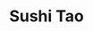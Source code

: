 ---
layout: place
title: Sushi Tao
permalink: /california/arcata/sushi-tao.html
stateAbbr: CA
stateName: California
cityName: Arcata
seo:
  type: restaurant
  links: https://sushitaotogo.com/
place_id: ChIJ0TQKaRNX0VQRtTr9z-EY35I
photos:
  - name: >-
      places/ChIJ0TQKaRNX0VQRtTr9z-EY35I/photos/AeeoHcLxRijD6KIOxiS6alHeCXxkrnC9PD3eDxhsW2vXw9peOXK3U369dphTSPSFH1ECvIOgFPJJWDKne30bYvVSZRcPg_UBmDK7bjb986t0zZfDiMq4NDycD5EUb7MzIBiTaQfAgbf4y1qWJmnBYHQJijUosdF4e0H2l2q1fsc6qVUSRFUuPUqc4s5k6ukzl86_8V_s5yge8SdOkJ1hffa_1dAGd-QesFYL1I7iGZqKTAZ1SyIX_eMYSFc9WsafWyFqD6iPcNYFU45cjQPwKHox7Wv2LkxgYrzHh2nDYd6gP9BPFlOt7abAXkx8b05g0DNINaSnfY6bLNXigOmydG0bIfgZrMRCXRto8D4_DwyI-vHtNaDbZz7bYG6lJo7TbdhZ4FmJN-pnCQuu57XKLcJMo4qgl026IS9m3xeJ_2TSgAkdjPz9
    widthPx: 4096
    heightPx: 3072
    authorAttributions:
      - displayName: Terry Lou (TL)
        uri: https://maps.google.com/maps/contrib/112919517008935603314
        photoUri: >-
          https://lh3.googleusercontent.com/a-/ALV-UjUUu6d94S1szWiywVcvkjKhLHc0WFWUnm3vw8WiqVacSXbYVKrAow=s100-p-k-no-mo
    flagContentUri: >-
      https://www.google.com/local/imagery/report/?cb_client=maps_api_places.places_api&image_key=!1e10!2sCIHM0ogKEICAgIDTuf_WuAE&hl=en-US
    googleMapsUri: >-
      https://www.google.com/maps/place//data=!3m4!1e2!3m2!1sCIHM0ogKEICAgIDTuf_WuAE!2e10!4m2!3m1!1s0x54d15713690a34d1:0x92df18e1cffd3ab5
  - name: >-
      places/ChIJ0TQKaRNX0VQRtTr9z-EY35I/photos/AeeoHcJqHEhGF8T7tPZsmedv8pVfwhxqrcvRl8djGbvKae-lTe1MJ87rxC8RceFplm7w7QHVrLaZyoJcdrDTbZ08thwJI65f09TGRrGpm30ovBI3HAOXDBzzK5CkDAuEHc9hxu4XTtsgQ83pIoLcRAQLhKQ9q5HYu1UpIPTVK5_ezWCAdrl3iOoQGwUqtkHuFIgiZMc5WmWI6Zs_lOEwTodclm-9u8vLOqVTWh56WSInsCqSADdfhSQJp9rxLK5gn26erirGNBL6jeD64hupkOYncqBKA9Q9TLYDFZj1EFoVUYJRmLeO4Oi47sCt-JtBmf-kXUWvQNEhlFSR-zXQUvjVGjSNB6IpnA_tHLUcyy0wvb54OLGWT38G_M0iYm36-lqyUTkeftcs-jLXKW-TaY0iwmHYWoRuCqMZSKmLRyy6KSrFJTol
    widthPx: 4000
    heightPx: 3000
    authorAttributions:
      - displayName: Gordi Lona (Gordilona)
        uri: https://maps.google.com/maps/contrib/113113751368487852065
        photoUri: >-
          https://lh3.googleusercontent.com/a-/ALV-UjWbYFzN4Bf_FCTeepuzr-QL3mjssWkQDr72pnVHN7U-FZyBWGdE=s100-p-k-no-mo
    flagContentUri: >-
      https://www.google.com/local/imagery/report/?cb_client=maps_api_places.places_api&image_key=!1e10!2sCIHM0ogKEICAgIDr_Y-3ygE&hl=en-US
    googleMapsUri: >-
      https://www.google.com/maps/place//data=!3m4!1e2!3m2!1sCIHM0ogKEICAgIDr_Y-3ygE!2e10!4m2!3m1!1s0x54d15713690a34d1:0x92df18e1cffd3ab5
  - name: >-
      places/ChIJ0TQKaRNX0VQRtTr9z-EY35I/photos/AeeoHcIOp6mLxD7yIgdMAGeZrRGB5aGljb5ORu4YKFP4DCgGUG_xzl7Bjku9bi6pM3q76LfClTGzLueHrdR6rTJ7x1CKbAjsAM7mVWXkD4lEdBSVc9MME15e8z2Bo3Fi1aDlGEzjQMkuQyQ89MLqAGrqqDz7MRGmcqY-PH6eWradMKKfkLi_iBWFGdTVYDAUEfpmcm0t74pjc8nLyazCHXwm4EKJILcOfrLnmnrgU-q1ihKfoz_8ZAZoSNWse08tAEDd_BIADBb6v8wfsXtthwQjOkG906uHO38hjFX2K0WxIqRKnInvzkN3Q2T7Mdri0yg_BmkW9yoPycrrZeAOxYA10Nrwy9nMjK5YgP_T_n-Qn6zFdoIIylDhoJ4MdLIeeY60xT8E6cLH0qjmJNJkh83iPsSbpvSoUhIAt_XVuzoccIo
    widthPx: 4000
    heightPx: 3000
    authorAttributions:
      - displayName: Gordi Lona (Gordilona)
        uri: https://maps.google.com/maps/contrib/113113751368487852065
        photoUri: >-
          https://lh3.googleusercontent.com/a-/ALV-UjWbYFzN4Bf_FCTeepuzr-QL3mjssWkQDr72pnVHN7U-FZyBWGdE=s100-p-k-no-mo
    flagContentUri: >-
      https://www.google.com/local/imagery/report/?cb_client=maps_api_places.places_api&image_key=!1e10!2sCIHM0ogKEICAgIDr_Y-3Sg&hl=en-US
    googleMapsUri: >-
      https://www.google.com/maps/place//data=!3m4!1e2!3m2!1sCIHM0ogKEICAgIDr_Y-3Sg!2e10!4m2!3m1!1s0x54d15713690a34d1:0x92df18e1cffd3ab5
  - name: >-
      places/ChIJ0TQKaRNX0VQRtTr9z-EY35I/photos/AeeoHcKVD8UPcDM1LzGcoPlW_ZHpyhg81f677tLGAgY5KDGGZyWLmqHjipHb8j5h6U2GOiOOMmYKB45NJsA-ejF5zxxoCYCH8OyWfCWPm0Q1xJ5mz6bCUQIW0rINkcqG5YPZr7vMvou7_Xa07UqSrRtDmiTq8Seex_gvrPrKPrXiDxoI_htSGw1a0ZB5fyJiU0k7TJjDgnccPZRMOlZam-XcckeeBg9JAn1nvVUAzhMDFUKM0xrx9RM0X21X0S-wkZz0_J7NS481BYR3Vzx47Hs2BoGYs34s_AwQ36Eg09LwhGd0ssQI4C3GgDMV7IfqqMRb9vggLWCi5k7a971Y-LzsvkkzI2kUuYRLQRO8HLp_kXa67laHrYqIbj8GuIzl7n1LyhbVDaDaEDLbPClySLkQLce8lT1OvLvudx0hSuK2LlQeQdg
    widthPx: 4032
    heightPx: 3024
    authorAttributions:
      - displayName: Amy Smith
        uri: https://maps.google.com/maps/contrib/111909304914298445870
        photoUri: >-
          https://lh3.googleusercontent.com/a-/ALV-UjXWJcrgMm368a5qi2hFfiGWf3b6oai7RjB79xjjBh9rJ6pPHTQ=s100-p-k-no-mo
    flagContentUri: >-
      https://www.google.com/local/imagery/report/?cb_client=maps_api_places.places_api&image_key=!1e10!2sCIHM0ogKEICAgID7gNisqwE&hl=en-US
    googleMapsUri: >-
      https://www.google.com/maps/place//data=!3m4!1e2!3m2!1sCIHM0ogKEICAgID7gNisqwE!2e10!4m2!3m1!1s0x54d15713690a34d1:0x92df18e1cffd3ab5
  - name: >-
      places/ChIJ0TQKaRNX0VQRtTr9z-EY35I/photos/AeeoHcLAx6MsDhWQisn2OlXIMwM1u0p5V9KKVo-MZhvSiw-6uC1g-iFaY84ewJQdjMJLqTTT-0F953CDGvnlTq9090_1DTk9sg0S2GHJ_sN6D5CpxOKsGhs8uAXPHBnNR-UgA_9SUQNEeDDOsB-C58R3YhD0v7Sy9q3QaGsn1JPQR92DvrRitPeUQbcJPcJZgWJ6S6FgpXjTaQoGvyzXA2wBXOXNBKtuYNwDmklAmnrxJFWdJrhd9p28RTt4X37731uiiiL9xubV7AjvAMIu7ie6j610PyZZS6rTAvPBahA5g8zc7TZXUiVJQUzDSW2HMy64LDVMgcv7qgDvFOgNAoJ9ZdmBdMkvmDBJLix2nVMk1SOgCh4OFpB_W7unfznMAQSOIjSMAYrcoxCUlLzdWxZdftNjgMYaDEP5tOIvwGhTtqI
    widthPx: 4000
    heightPx: 3000
    authorAttributions:
      - displayName: Gordi Lona (Gordilona)
        uri: https://maps.google.com/maps/contrib/113113751368487852065
        photoUri: >-
          https://lh3.googleusercontent.com/a-/ALV-UjWbYFzN4Bf_FCTeepuzr-QL3mjssWkQDr72pnVHN7U-FZyBWGdE=s100-p-k-no-mo
    flagContentUri: >-
      https://www.google.com/local/imagery/report/?cb_client=maps_api_places.places_api&image_key=!1e10!2sCIHM0ogKEICAgIDr_Y-3Cg&hl=en-US
    googleMapsUri: >-
      https://www.google.com/maps/place//data=!3m4!1e2!3m2!1sCIHM0ogKEICAgIDr_Y-3Cg!2e10!4m2!3m1!1s0x54d15713690a34d1:0x92df18e1cffd3ab5
  - name: >-
      places/ChIJ0TQKaRNX0VQRtTr9z-EY35I/photos/AeeoHcKJ9w-LD9baH2SUNsvXgduB5NERB0B__misgiRPldGgaVDf3aAG0kppbSUxtCHqDLwcdds4t0wTstBA-R0Iqx1WnmIAPH1H7iHU_eS0QwvU98VK60urgI5Nkh-m4DTJ7DkodLNhrPdSBGZVhgliuXchE2ekYliHv5B1iMjg7LzUPAFsLJuZKBVcs2LTNlLCrznE4ZAFtnNGgeFyNXSxwWHQyeVNoNY63KYg68r7FWJg-QekePvXlONzWs1Ehh30ujT_taMrc-SHDC8mZotMKMLpaW9_m9fc44nhryyKN6-A9WhtPjYgRSDK59cobycBjFGih38ZAGPkdOuhILZ1NmILMI7P8KMuug7XfOM3OQDQQy2tLL0HBbkbm56OC1YydwOlN4O5eJrwSlu5dB3OgQZNm3eMgshfOIEYYr_jYfq-dA
    widthPx: 2988
    heightPx: 3984
    authorAttributions:
      - displayName: Timoteo Boldton
        uri: https://maps.google.com/maps/contrib/106579144904862025933
        photoUri: >-
          https://lh3.googleusercontent.com/a/ACg8ocIxngVY7Uf1ILYvrYqwZ7CnhB1mgqQ8mSPCTQHbl-OzHOcKqDE=s100-p-k-no-mo
    flagContentUri: >-
      https://www.google.com/local/imagery/report/?cb_client=maps_api_places.places_api&image_key=!1e10!2sCIHM0ogKEICAgID4-cDxMw&hl=en-US
    googleMapsUri: >-
      https://www.google.com/maps/place//data=!3m4!1e2!3m2!1sCIHM0ogKEICAgID4-cDxMw!2e10!4m2!3m1!1s0x54d15713690a34d1:0x92df18e1cffd3ab5
  - name: >-
      places/ChIJ0TQKaRNX0VQRtTr9z-EY35I/photos/AeeoHcJh0CAsMB9X0rownD4uHQ08hWJM3Mkh8cX_XZFO5KTOx5lom9JJmxPw-iyIpFW-xE4oKZI7sMwd_fhADvrEPHLeysF-jDaOw4xFkuvZPP8AEnh72lZ1lfAOvuY_6W9SEE2UXx0o8iG4mID46Bm87xvqnja3_tZUe0oTyeYXM76tkwLWFtQywkvjVMyA22ja6ZWXi9Iy6-8RXBXC_jHQ6KdxP80r0XIFKm6MZ3Ymf9J-38Uv2dhI5M1XEJh2d2FqUfcOVlSj4t0jnhHTnLkJ9s6m7OykVNlYBLUJQ-oR2vAMJh8cl8zisw0tUqRLTNsa-ovhU2Wtb6qUHkkZfDP1vLW4eUe-hIe9vn7R2kvnRF_3L6CC7PORnm1c0MQkD5hZ4qOx4DdQnO18k2GalxrtaORCeXK26IOFkhxdisqPtMg
    widthPx: 3000
    heightPx: 4000
    authorAttributions:
      - displayName: Gordi Lona (Gordilona)
        uri: https://maps.google.com/maps/contrib/113113751368487852065
        photoUri: >-
          https://lh3.googleusercontent.com/a-/ALV-UjWbYFzN4Bf_FCTeepuzr-QL3mjssWkQDr72pnVHN7U-FZyBWGdE=s100-p-k-no-mo
    flagContentUri: >-
      https://www.google.com/local/imagery/report/?cb_client=maps_api_places.places_api&image_key=!1e10!2sCIHM0ogKEICAgIDboJyDJg&hl=en-US
    googleMapsUri: >-
      https://www.google.com/maps/place//data=!3m4!1e2!3m2!1sCIHM0ogKEICAgIDboJyDJg!2e10!4m2!3m1!1s0x54d15713690a34d1:0x92df18e1cffd3ab5
  - name: >-
      places/ChIJ0TQKaRNX0VQRtTr9z-EY35I/photos/AeeoHcJEddmiWVNuGaCXQ_vkGIULlUL7gRalhJFHJHfqWtUQgk6EPVy76W63xPa-4EhHAMEIFsIMpO06Dyqc18pjKO6jCslJ6oKNcAxVdEJ0rIwozZ5ik27mtjRw5CM1IufcXEehsRPNSQw4RyCBI6AjdIgSDhIkPN3wMKTNpdZ3jEvuKFbIUBphwleMmk78ucwAllicLCT3Rx1_GGPYq3crGBITt46ZZc3V2sP4ToWxXmJEOSRNEvIFM4cFoeono9xHRPjWAKokRhciRnnigLmy7FB5B7KbynauwqCc8ExXTt02DIo5qZX7QbPG20qwtt7jCvfZi8xypg38pfCy_GiFQJXsNNByJOwWepFimPTtkHOF6FDzdvJJvqSyRUw31CQe7nkWYzDtICETix-hLQskyfFYcL80l3vjNVt3fKLHJ2cFLDLl
    widthPx: 4080
    heightPx: 3072
    authorAttributions:
      - displayName: Alan King
        uri: https://maps.google.com/maps/contrib/113292212769397106967
        photoUri: >-
          https://lh3.googleusercontent.com/a-/ALV-UjUQT5tok9bzBLtM-Gwgi5eDnw_Sw59zFoIIOZ5HYJdDEptpbQs21A=s100-p-k-no-mo
    flagContentUri: >-
      https://www.google.com/local/imagery/report/?cb_client=maps_api_places.places_api&image_key=!1e10!2sCIHM0ogKEICAgICxl-TakQE&hl=en-US
    googleMapsUri: >-
      https://www.google.com/maps/place//data=!3m4!1e2!3m2!1sCIHM0ogKEICAgICxl-TakQE!2e10!4m2!3m1!1s0x54d15713690a34d1:0x92df18e1cffd3ab5
  - name: >-
      places/ChIJ0TQKaRNX0VQRtTr9z-EY35I/photos/AeeoHcI-EPLB79bUGFyq4xurWV_1xmWlg3otqK9eJ1DmVNlvV79vc-ZmJuOIf7XsLJEqIiJDwE_673HeISD924XZxOe6dIWhR5Yg1u5sPgGUrt5noaUmv9P81YqPnqgvvVnxII4PR3YEjoTaycsQ9TmfaLaLM2Q90_dAcnb4FlPeGkPpdk9bSoJY--Z6_-2Pdis3E_FflurDxrAuuvf5XRPnUv8AL2W86AcOFuHH8HY1BNUkjB-WRNTPN28zo2u__3-0QuCZuPu2Us_7DADtKvayEh4EwoPX9J661zfjqakyrSp9T25RbO5q6bh13nRaReCCVAJfq2_ergyTZzF359WYmgdi3Qpp_3xEUqkLHEQuY-WoK1PYbd1TVcbu4pTYKkNmH8SvPkUb_Jk7yFfvE_TGdgZaF3eg497bQNTS3EzoQQ
    widthPx: 3024
    heightPx: 4032
    authorAttributions:
      - displayName: Brieanne D'Souza
        uri: https://maps.google.com/maps/contrib/109613480583360427580
        photoUri: >-
          https://lh3.googleusercontent.com/a-/ALV-UjXIT1B4OBXKxmdDC_Oqcx8lizMjD3iRjRpOnZFLnhXOofrFogljoA=s100-p-k-no-mo
    flagContentUri: >-
      https://www.google.com/local/imagery/report/?cb_client=maps_api_places.places_api&image_key=!1e10!2sCIHM0ogKEICAgICckvTgKQ&hl=en-US
    googleMapsUri: >-
      https://www.google.com/maps/place//data=!3m4!1e2!3m2!1sCIHM0ogKEICAgICckvTgKQ!2e10!4m2!3m1!1s0x54d15713690a34d1:0x92df18e1cffd3ab5
  - name: >-
      places/ChIJ0TQKaRNX0VQRtTr9z-EY35I/photos/AeeoHcKHMDK0JTD8WI_x6wTqUxN_eWTHMw792cAVjyRLYpAUEmlK8evxmRocfVjoFHRnZpYM2CnlwrxozCYLBZfVjX3jZ1rF9i-Zh0L4IhdDCMsiqXIRP3IYdtjP9Nzp2pO8GzZKoVrvT9M1GeaODdbQE9on05TikVAbxIoVc3JDtCX4mEnHY53-orVoYxT_mqio4RUwqocr4OXvfBcgzwSXOp3Bp-lwotNH1VdpUHTAMozT2TBLNJ8-P91GHo6nPo2e1M2mcSN9bwCMEoIq4LibyUcy1Dfx7mI0ofPTUwsfaxogpaD2VYo7cI3HKfnUgmRrDRee-Dv2nzE6sdr-9DyHIocSgtcDpB9SHg-EjmpN1-w7ys3JgMdPCWDS8lRC7T6vhV6Z-JFjIqKwIqh_kGEL1ybSJ9N2eqV-7qUAETsvlPuWuukT
    widthPx: 4032
    heightPx: 3024
    authorAttributions:
      - displayName: Valerie Settani
        uri: https://maps.google.com/maps/contrib/105049758235163938350
        photoUri: >-
          https://lh3.googleusercontent.com/a-/ALV-UjV9BdKbeI0Uek7BBnp5K83mvhtskGqqG9Qgo98iNOxdbhkkJaxkiQ=s100-p-k-no-mo
    flagContentUri: >-
      https://www.google.com/local/imagery/report/?cb_client=maps_api_places.places_api&image_key=!1e10!2sCIHM0ogKEICAgICEqdfJ9wE&hl=en-US
    googleMapsUri: >-
      https://www.google.com/maps/place//data=!3m4!1e2!3m2!1sCIHM0ogKEICAgICEqdfJ9wE!2e10!4m2!3m1!1s0x54d15713690a34d1:0x92df18e1cffd3ab5
address: 768 18th St, Arcata, CA 95521, USA
street: 768 18th St
city: Arcata
state: CA
zip: '95521'
country: USA
neighborhood: null
latitude: '40.876262'
longitude: '-124.083843'
accessibility_options:
  wheelchairAccessibleParking: true
  wheelchairAccessibleEntrance: true
  wheelchairAccessibleRestroom: true
  wheelchairAccessibleSeating: true
business_status: OPERATIONAL
name: Sushi Tao
google_maps_links:
  directionsUri: >-
    https://www.google.com/maps/dir//''/data=!4m7!4m6!1m1!4e2!1m2!1m1!1s0x54d15713690a34d1:0x92df18e1cffd3ab5!3e0
  placeUri: https://maps.google.com/?cid=10583205007480142517
  writeAReviewUri: >-
    https://www.google.com/maps/place//data=!4m3!3m2!1s0x54d15713690a34d1:0x92df18e1cffd3ab5!12e1
  reviewsUri: >-
    https://www.google.com/maps/place//data=!4m4!3m3!1s0x54d15713690a34d1:0x92df18e1cffd3ab5!9m1!1b1
  photosUri: >-
    https://www.google.com/maps/place//data=!4m3!3m2!1s0x54d15713690a34d1:0x92df18e1cffd3ab5!10e5
primary_type: Sushi Restaurant
opening_hours:
  openNow: true
  periods:
    - open:
        day: 0
        hour: 12
        minute: 0
      close:
        day: 0
        hour: 21
        minute: 30
    - open:
        day: 1
        hour: 12
        minute: 0
      close:
        day: 1
        hour: 21
        minute: 30
    - open:
        day: 3
        hour: 12
        minute: 0
      close:
        day: 3
        hour: 21
        minute: 30
    - open:
        day: 4
        hour: 12
        minute: 0
      close:
        day: 4
        hour: 21
        minute: 30
    - open:
        day: 5
        hour: 12
        minute: 0
      close:
        day: 5
        hour: 21
        minute: 30
    - open:
        day: 6
        hour: 12
        minute: 0
      close:
        day: 6
        hour: 21
        minute: 30
  weekdayDescriptions:
    - 'Monday: 12:00 – 9:30 PM'
    - 'Tuesday: Closed'
    - 'Wednesday: 12:00 – 9:30 PM'
    - 'Thursday: 12:00 – 9:30 PM'
    - 'Friday: 12:00 – 9:30 PM'
    - 'Saturday: 12:00 – 9:30 PM'
    - 'Sunday: 12:00 – 9:30 PM'
  nextCloseTime: '2025-05-04T04:30:00Z'
secondary_opening_hours:
  regular:
    weekdayDescriptions: null
    type: null
  current:
    weekdayDescriptions: null
    type: null
phone: (707) 826-1988
price_level: PRICE_LEVEL_MODERATE
price_range: $10 &ndash; $20
rating: '4.4'
rating_count: 378
website: https://sushitaotogo.com/
description: >-
  Explore Sushi Tao in Arcata, CA$$$Sushi Tao in Arcata, CA, stands out as a
  welcoming Japanese eatery offering fresh sushi and Asian-inspired dishes that
  cater to a variety of tastes. This spot emphasizes accessibility with features
  like wheelchair-friendly parking and entrances, making it easy for everyone to
  enjoy their meal. Patrons can savor a range of vegetarian and gluten-free
  options alongside classic rolls, all prepared with high-quality ingredients in
  a casual atmosphere. The restaurant's moderate pricing and convenient hours
  add to its appeal for those seeking sushi places near me, with generous
  portions that highlight its commitment to satisfying diners. Open most days
  from noon until evening, it's a reliable choice for anyone exploring top-rated
  sushi in the area.
generative_summary: >-
  Explore Sushi Tao in Arcata, CA$$$Sushi Tao in Arcata, CA, stands out as a
  welcoming Japanese eatery offering fresh sushi and Asian-inspired dishes that
  cater to a variety of tastes. This spot emphasizes accessibility with features
  like wheelchair-friendly parking and entrances, making it easy for everyone to
  enjoy their meal. Patrons can savor a range of vegetarian and gluten-free
  options alongside classic rolls, all prepared with high-quality ingredients in
  a casual atmosphere. The restaurant's moderate pricing and convenient hours
  add to its appeal for those seeking sushi places near me, with generous
  portions that highlight its commitment to satisfying diners. Open most days
  from noon until evening, it's a reliable choice for anyone exploring top-rated
  sushi in the area.
generative_disclosure: Summarized by AI using the Grok-3-Mini model.
reviews:
  - name: >-
      places/ChIJ0TQKaRNX0VQRtTr9z-EY35I/reviews/ChZDSUhNMG9nS0VJQ0FnSUQ3Z05pc1N3EAE
    relativePublishTimeDescription: 8 months ago
    rating: 5
    text:
      text: >-
        Super tasty off the beaten path sushi place in Arcata. It’s a mom n pop
        shop atmosphere but the food is fine dining style. We both got a roll
        with salmon in it, can’t remember the names but they were both
        delicious. The Miso soup, tempura veggies and edamame are all bomb too.
        Made a mistake of ordering three sakis, they came in a nice size bottle
        with more than enough for the three of us. Portions are generous and the
        food is fresh. Got the seaweed salad this trip and it was great, nice
        roasted sesame flavor. This is now our favorite place to get sushi in
        Arcata
      languageCode: en
    originalText:
      text: >-
        Super tasty off the beaten path sushi place in Arcata. It’s a mom n pop
        shop atmosphere but the food is fine dining style. We both got a roll
        with salmon in it, can’t remember the names but they were both
        delicious. The Miso soup, tempura veggies and edamame are all bomb too.
        Made a mistake of ordering three sakis, they came in a nice size bottle
        with more than enough for the three of us. Portions are generous and the
        food is fresh. Got the seaweed salad this trip and it was great, nice
        roasted sesame flavor. This is now our favorite place to get sushi in
        Arcata
      languageCode: en
    authorAttribution:
      displayName: Amy Smith
      uri: https://www.google.com/maps/contrib/111909304914298445870/reviews
      photoUri: >-
        https://lh3.googleusercontent.com/a-/ALV-UjXWJcrgMm368a5qi2hFfiGWf3b6oai7RjB79xjjBh9rJ6pPHTQ=s128-c0x00000000-cc-rp-mo-ba4
    publishTime: '2024-08-19T21:46:58.178392Z'
    flagContentUri: >-
      https://www.google.com/local/review/rap/report?postId=ChZDSUhNMG9nS0VJQ0FnSUQ3Z05pc1N3EAE&d=17924085&t=1
    googleMapsUri: >-
      https://www.google.com/maps/reviews/data=!4m6!14m5!1m4!2m3!1sChZDSUhNMG9nS0VJQ0FnSUQ3Z05pc1N3EAE!2m1!1s0x54d15713690a34d1:0x92df18e1cffd3ab5
  - name: >-
      places/ChIJ0TQKaRNX0VQRtTr9z-EY35I/reviews/ChZDSUhNMG9nS0VJQ0FnSUN2MjllWUJREAE
    relativePublishTimeDescription: 4 months ago
    rating: 4
    text:
      text: >-
        The sushi is good and it comes out fast, at least it did for me this
        time! Lots of options!


        I especially enjoyed the sushirito and the Klamath rolls!
      languageCode: en
    originalText:
      text: >-
        The sushi is good and it comes out fast, at least it did for me this
        time! Lots of options!


        I especially enjoyed the sushirito and the Klamath rolls!
      languageCode: en
    authorAttribution:
      displayName: Colton Dixon
      uri: https://www.google.com/maps/contrib/103975255836985746614/reviews
      photoUri: >-
        https://lh3.googleusercontent.com/a-/ALV-UjV6TKxE7oGZCwS9Hc8fYmLbisOftO2z3YZWBaHoWTcoJk2V4vAlvA=s128-c0x00000000-cc-rp-mo-ba5
    publishTime: '2024-12-15T02:43:54.511618Z'
    flagContentUri: >-
      https://www.google.com/local/review/rap/report?postId=ChZDSUhNMG9nS0VJQ0FnSUN2MjllWUJREAE&d=17924085&t=1
    googleMapsUri: >-
      https://www.google.com/maps/reviews/data=!4m6!14m5!1m4!2m3!1sChZDSUhNMG9nS0VJQ0FnSUN2MjllWUJREAE!2m1!1s0x54d15713690a34d1:0x92df18e1cffd3ab5
  - name: >-
      places/ChIJ0TQKaRNX0VQRtTr9z-EY35I/reviews/ChZDSUhNMG9nS0VJQ0FnSURIcEw2WFVnEAE
    relativePublishTimeDescription: 7 months ago
    rating: 2
    text:
      text: >-
        4 person meal, we ordered two pots of green tea. They charged 15$
        dollars for two small pots. When we brought this up they said oh its
        3$/person not per pot. (even with 3$/person we were overcharged). The
        waitress got very angry and defensive when we brought it up and told us
        "I gave you a discount". We informed her that even 3$/cup is
        overcharging and that the sushi restaurant right down the street charges
        1$/pot. Inside the pot you can see 1 measly bag of green tea, so
        regardless of the number of teabags you are actually charged by the
        number of people drinking the pot, how does that make sense ? Also the
        tea is not even on the menu so we unknowingly consented to this
        outrageous price. Regardless of the price of tea, the waitress was very
        rude, loud, defensive, and confrontational. As we were signing our
        receipts she came back and broached the subject all over again insisting
        that it's not her policy it's not her fault and that we can go to the
        sushi spot next time if we don't like the prices.

        My husband and I used to say this was our favorite sushi spot in town.
        We loved the mom and pop vibe and peaceful environment. This waitress
        has changed the whole atmosphere. She is loud, inattentive, and rude;
        the opposite of what a Japanese restaurant normally strives for.
      languageCode: en
    originalText:
      text: >-
        4 person meal, we ordered two pots of green tea. They charged 15$
        dollars for two small pots. When we brought this up they said oh its
        3$/person not per pot. (even with 3$/person we were overcharged). The
        waitress got very angry and defensive when we brought it up and told us
        "I gave you a discount". We informed her that even 3$/cup is
        overcharging and that the sushi restaurant right down the street charges
        1$/pot. Inside the pot you can see 1 measly bag of green tea, so
        regardless of the number of teabags you are actually charged by the
        number of people drinking the pot, how does that make sense ? Also the
        tea is not even on the menu so we unknowingly consented to this
        outrageous price. Regardless of the price of tea, the waitress was very
        rude, loud, defensive, and confrontational. As we were signing our
        receipts she came back and broached the subject all over again insisting
        that it's not her policy it's not her fault and that we can go to the
        sushi spot next time if we don't like the prices.

        My husband and I used to say this was our favorite sushi spot in town.
        We loved the mom and pop vibe and peaceful environment. This waitress
        has changed the whole atmosphere. She is loud, inattentive, and rude;
        the opposite of what a Japanese restaurant normally strives for.
      languageCode: en
    authorAttribution:
      displayName: Grace Easterbrook
      uri: https://www.google.com/maps/contrib/114118971190289968293/reviews
      photoUri: >-
        https://lh3.googleusercontent.com/a-/ALV-UjXpV0vNzqC0JCN72yT1jsA7mf7TyVQ3_zh2tOrA-AlSuuAnJ_oK=s128-c0x00000000-cc-rp-mo
    publishTime: '2024-09-13T04:01:55.740937Z'
    flagContentUri: >-
      https://www.google.com/local/review/rap/report?postId=ChZDSUhNMG9nS0VJQ0FnSURIcEw2WFVnEAE&d=17924085&t=1
    googleMapsUri: >-
      https://www.google.com/maps/reviews/data=!4m6!14m5!1m4!2m3!1sChZDSUhNMG9nS0VJQ0FnSURIcEw2WFVnEAE!2m1!1s0x54d15713690a34d1:0x92df18e1cffd3ab5
  - name: >-
      places/ChIJ0TQKaRNX0VQRtTr9z-EY35I/reviews/ChdDSUhNMG9nS0VJQ0FnSURZcnZHd3BBRRAB
    relativePublishTimeDescription: 5 years ago
    rating: 5
    text:
      text: >-
        This food was so good! I took my mom here for mother's day. There was
        hardly anyone there because it was still pretty early. We got seated
        right away and our server was super cool & mellow but on top of his
        waiter game.

        We ordered the tempura basket and got it in like 5 minutes the tempura
        was perfect. Light, hot, crispy and not greasy. The portion is huge it
        can with yam, asparagus, onion, broccoli and shrimp, it was delicious.
        So we went a little overboard but everything was bomb and in good we
        went a little nuts. We had enough food for ourselves and took a bunch
        over to my son-son at work. We had the golden dragon with avocado and it
        was amazing! We also had the house special roll, the fire dragon roll
        and the three fairy tales. Everything was fresh, bright, and clean
        tasting.

        I couldn't believe the total it was very reasonable. The restaurant is
        clean, service is great, food is delicious. This is a 5 🌟 review.
      languageCode: en
    originalText:
      text: >-
        This food was so good! I took my mom here for mother's day. There was
        hardly anyone there because it was still pretty early. We got seated
        right away and our server was super cool & mellow but on top of his
        waiter game.

        We ordered the tempura basket and got it in like 5 minutes the tempura
        was perfect. Light, hot, crispy and not greasy. The portion is huge it
        can with yam, asparagus, onion, broccoli and shrimp, it was delicious.
        So we went a little overboard but everything was bomb and in good we
        went a little nuts. We had enough food for ourselves and took a bunch
        over to my son-son at work. We had the golden dragon with avocado and it
        was amazing! We also had the house special roll, the fire dragon roll
        and the three fairy tales. Everything was fresh, bright, and clean
        tasting.

        I couldn't believe the total it was very reasonable. The restaurant is
        clean, service is great, food is delicious. This is a 5 🌟 review.
      languageCode: en
    authorAttribution:
      displayName: Megan Quinn
      uri: https://www.google.com/maps/contrib/109126812488084173691/reviews
      photoUri: >-
        https://lh3.googleusercontent.com/a-/ALV-UjVm6yGG0ZoBq52fAJKcwuWL6krfE7aIGIYn9aXHDqwpxg_Hwama=s128-c0x00000000-cc-rp-mo-ba4
    publishTime: '2019-05-13T20:53:18.953118Z'
    flagContentUri: >-
      https://www.google.com/local/review/rap/report?postId=ChdDSUhNMG9nS0VJQ0FnSURZcnZHd3BBRRAB&d=17924085&t=1
    googleMapsUri: >-
      https://www.google.com/maps/reviews/data=!4m6!14m5!1m4!2m3!1sChdDSUhNMG9nS0VJQ0FnSURZcnZHd3BBRRAB!2m1!1s0x54d15713690a34d1:0x92df18e1cffd3ab5
  - name: >-
      places/ChIJ0TQKaRNX0VQRtTr9z-EY35I/reviews/ChZDSUhNMG9nS0VJQ0FnSURUdWZfV1dBEAE
    relativePublishTimeDescription: 11 months ago
    rating: 5
    text:
      text: >-
        Pretty delicious rolls, affordable pricing, good service. Exceeded my
        expectation for a sushi place in a small town.
      languageCode: en
    originalText:
      text: >-
        Pretty delicious rolls, affordable pricing, good service. Exceeded my
        expectation for a sushi place in a small town.
      languageCode: en
    authorAttribution:
      displayName: Terry Lou (TL)
      uri: https://www.google.com/maps/contrib/112919517008935603314/reviews
      photoUri: >-
        https://lh3.googleusercontent.com/a-/ALV-UjUUu6d94S1szWiywVcvkjKhLHc0WFWUnm3vw8WiqVacSXbYVKrAow=s128-c0x00000000-cc-rp-mo-ba5
    publishTime: '2024-05-26T02:20:11.361924Z'
    flagContentUri: >-
      https://www.google.com/local/review/rap/report?postId=ChZDSUhNMG9nS0VJQ0FnSURUdWZfV1dBEAE&d=17924085&t=1
    googleMapsUri: >-
      https://www.google.com/maps/reviews/data=!4m6!14m5!1m4!2m3!1sChZDSUhNMG9nS0VJQ0FnSURUdWZfV1dBEAE!2m1!1s0x54d15713690a34d1:0x92df18e1cffd3ab5
review_summary: >-
  Customer Feedback on Sushi Tao$$$Folks generally enjoy the fresh and flavorful
  sushi rolls at this spot, with many highlighting the generous portions and
  quick service that make it a go-to for casual meals. While most experiences
  praise the variety of options like tasty tempura and affordable pricing, a few
  mentions note occasional inconsistencies in service or costs that could use
  some smoothing out. Overall, the vibe remains positive, with diners
  appreciating the welcoming environment and solid selections that keep them
  coming back for more Japanese fare close to home. If you're on the hunt for
  sushi restaurants near me, this place often delivers on taste and value,
  making it a solid pick for groups or families. In the end, the high ratings
  reflect a mostly upbeat experience, encouraging visitors to try it for
  themselves with an open mind.
review_disclosure: Summarized by AI using the Grok-3-Mini model.
parking_options:
  freeStreetParking: true
  valetParking: false
payment_options:
  acceptsCreditCards: true
  acceptsDebitCards: true
  acceptsCashOnly: false
  acceptsNfc: true
allow_dogs: null
curbside_pickup: null
delivery: true
dine_in: true
good_for_children: true
good_for_groups: true
good_for_sports: false
live_music: false
menu_for_children: false
outdoor_seating: false
reservable: true
restroom: true
serves_beer: true
serves_breakfast: false
serves_brunch: null
serves_cocktails: false
serves_coffee: false
serves_dinner: true
serves_dessert: true
serves_lunch: true
serves_vegetarian_food: true
serves_wine: true
takeout: true
update_category: atmosphere
places_description: null

---